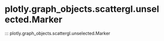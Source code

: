 # plotly.graph_objects.scattergl.unselected.Marker

::: plotly.graph_objects.scattergl.unselected.Marker
